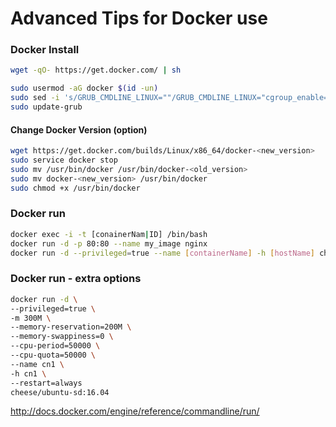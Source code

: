 # Advanced Tips for Docker use

### Docker Install
```sh
wget -qO- https://get.docker.com/ | sh

sudo usermod -aG docker $(id -un)
sudo sed -i 's/GRUB_CMDLINE_LINUX=""/GRUB_CMDLINE_LINUX="cgroup_enable=memory swapaccount=1"/g' /etc/default/grub
sudo update-grub
```

#### Change Docker Version (option)
```sh
wget https://get.docker.com/builds/Linux/x86_64/docker-<new_version>
sudo service docker stop
sudo mv /usr/bin/docker /usr/bin/docker-<old_version>
sudo mv docker-<new_version> /usr/bin/docker
sudo chmod +x /usr/bin/docker
```

### Docker run
```sh
docker exec -i -t [conainerNam|ID] /bin/bash
docker run -d -p 80:80 --name my_image nginx
docker run -d --privileged=true --name [containerName] -h [hostName] cheese/ubuntu-sd:16.04
```

### Docker run - extra options
```sh
docker run -d \
--privileged=true \
-m 300M \
--memory-reservation=200M \
--memory-swappiness=0 \
--cpu-period=50000 \
--cpu-quota=50000 \
--name cn1 \
-h cn1 \
--restart=always
cheese/ubuntu-sd:16.04
```

http://docs.docker.com/engine/reference/commandline/run/

